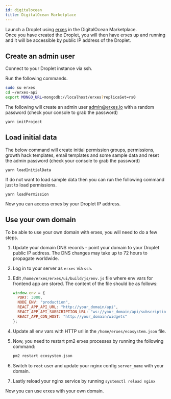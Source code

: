 ```yaml
---
id: digitalocean
title: DigitalOcean Marketplace
---
```


Launch a Droplet using [erxes](https://marketplace.digitalocean.com/apps/erxes) in the DigitalOcean Marketplace.  
Once you have created the Droplet, you will then have erxes up and running and it will be accessible by public IP address of the Droplet.

## Create an admin user

Connect to your Droplet instance via ssh.

Run the following commands.

```sh
sudo su erxes
cd ~/erxes-api
export MONGO_URL=mongodb://localhost/erxes?replicaSet=rs0
```

The following will create an admin user admin@erxes.io with a random password (check your console to grab the password)

```
yarn initProject
```

## Load initial data

The below command will create initial permission groups, permissions, growth hack templates, email templates and some sample data and reset the admin password (check your console to grab the password)

```
yarn loadInitialData
```

If do not want to load sample data then you can run the following command just to load permissions.

```
yarn loadPermission
```

Now you can access erxes by your Droplet IP address.

## Use your own domain

To be able to use your own domain with erxes, you will need to do a few steps.

1. Update your domain DNS records - point your domain to your Droplet public IP address. The DNS changes may take up to 72 hours to propagate worldwide.

2. Log in to your server as `erxes` via `ssh`.

3. Edit `/home/erxes/erxes/ui/build/js/env.js` file where env vars for frontend app are stored.
   The content of the file should be as follows:

   ```javascript
   window.env = {
     PORT: 3000,
     NODE_ENV: "production",
     REACT_APP_API_URL: "http://your_domain/api",
     REACT_APP_API_SUBSCRIPTION_URL: "ws://your_domain/api/subscriptions",
     REACT_APP_CDN_HOST: "http://your_domain/widgets"
   };
   ```

4. Update all env vars with HTTP url in the `/home/erxes/ecosystem.json` file.

5. Now, you need to restart pm2 erxes processes by running the following command:

   ```sh
   pm2 restart ecosystem.json
   ```

6. Switch to `root` user and update your nginx config
   `server_name` with your domain.

7. Lastly reload your nginx service by running `systemctl reload nginx`

Now you can use erxes with your own domain.

